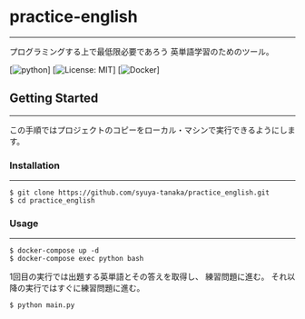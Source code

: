# practice-english
---
プログラミングする上で最低限必要であろう
英単語学習のためのツール。

[![python](https://img.shields.io/badge/python-3.10-blue)]  [![License: MIT](https://img.shields.io/badge/License-MIT-yellow.svg)]  [![Docker](https://img.shields.io/badge/docker-%230db7ed.svg?logo=docker&logoColor=white)]


## Getting Started
---
この手順ではプロジェクトのコピーをローカル・マシンで実行できるようにします。


### Installation
---
```
$ git clone https://github.com/syuya-tanaka/practice_english.git
$ cd practice_english
```

### Usage
---
```
$ docker-compose up -d 
$ docker-compose exec python bash
```


1回目の実行では出題する英単語とその答えを取得し、
練習問題に進む。
それ以降の実行ではすぐに練習問題に進む。
```
$ python main.py
```


